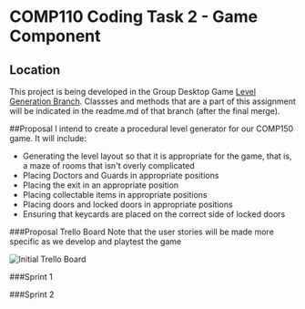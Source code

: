 # COMP110 Coding Task 2 - Game Component

## Location
This project is being developed in the Group Desktop Game [Level Generation Branch](https://github.com/NecroReindeer/comp150-desktop-game/tree/level-generation). 
Classses and methods that are a part of this assignment will be indicated in the readme.md of that branch (after the final merge).

##Proposal
I intend to create a procedural level generator for our COMP150 game.
It will include:
* Generating the level layout so that it is appropriate for the game, that is, a maze of rooms that isn't overly complicated
* Placing Doctors and Guards in appropriate positions
* Placing the exit in an appropriate position
* Placing collectable items in appropriate positions
* Placing doors and locked doors in appropriate positions
* Ensuring that keycards are placed on the correct side of locked doors

###Proposal Trello Board
Note that the user stories will be made more specific as we develop and playtest the game

![Initial Trello Board](https://github.com/NecroReindeer/comp110-coding-task-2/blob/master/Initial.Trello.Board.png)


###Sprint 1

###Sprint 2
